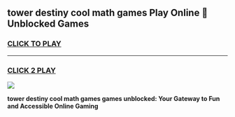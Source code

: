 
## tower destiny cool math games Play Online 👋 Unblocked Games
<h3>
<a href="https://news.freeplayer.one?title=tower_destiny_cool_math_games&ref=17CMG">CLICK TO PLAY</a></h3>
<hr>

<h3>
<a href="https://news.freeplayer.one?title=tower_destiny_cool_math_games&ref=17CMG">CLICK 2 PLAY</a>
  
</h3>

<a href="https://news.freeplayer.one?title=tower_destiny_cool_math_games&ref=17CMG/"><img src="https://clearcache.store/games.png"></a>


**tower destiny cool math games games unblocked: Your Gateway to Fun and Accessible Online Gaming**
